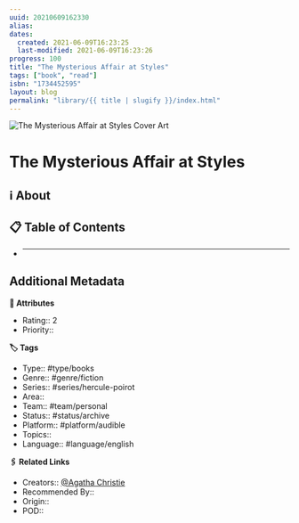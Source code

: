 ```yaml
---
uuid: 20210609162330
alias:
dates:
  created: 2021-06-09T16:23:25
  last-modified: 2021-06-09T16:23:26
progress: 100
title: "The Mysterious Affair at Styles"
tags: ["book", "read"]
isbn: "1734452595"
layout: blog
permalink: "library/{{ title | slugify }}/index.html"
---
```


![The Mysterious Affair at Styles Cover Art](https://i.gr-assets.com/images/S/compressed.photo.goodreads.com/books/1332070643l/13551266.jpg)

# The Mysterious Affair at Styles

## ℹ️ About

## 📋 Table of Contents

- ***

## Additional Metadata

**🧰 Attributes**

- Rating:: 2
- Priority::

**🏷 Tags**

- Type:: #type/books
- Genre:: #genre/fiction
- Series:: #series/hercule-poirot
- Area::
- Team:: #team/personal
- Status:: #status/archive
- Platform:: #platform/audible
- Topics::
- Language:: #language/english

**🖇️ Related Links**

- Creators:: [@Agatha Christie](🧔%20Private/People/@Agatha%20Christie.md)
- Recommended By::
- Origin::
- POD::
